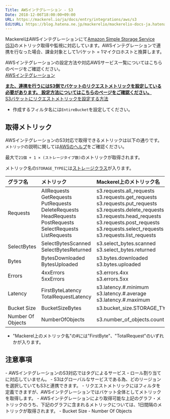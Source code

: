 ```yaml
---
Title: AWSインテグレーション - S3
Date: 2018-12-06T18:00:00+09:00
URL: https://mackerel.io/ja/docs/entry/integrations/aws/s3
EditURL: https://blog.hatena.ne.jp/mackerelio/mackerelio-docs-ja.hatenablog.mackerel.io/atom/entry/10257846132683811124
---
```


MackerelはAWSインテグレーションにて<a href="https://aws.amazon.com/jp/s3/" target="_blank">Amazon Simple Storage Service (S3)</a>のメトリック取得や監視に対応しています。AWSインテグレーションで連携を行なった場合、課金対象として1バケット = 1マイクロホストと換算します。

AWSインテグレーションの設定方法や対応AWSサービス一覧についてはこちらのページをご確認ください。<br>
<a href="https://mackerel.io/ja/docs/entry/integrations/aws">AWSインテグレーション</a>

<b><u>また、連携を行うにはS3側でバケットのリクエストメトリックを設定している必要があります。
設定方法についてはこちらのページをご確認ください。</u></b><br>
<a href="https://docs.aws.amazon.com/ja_jp/AmazonS3/latest/userguide/configure-request-metrics-bucket.html">S3バケットにリクエストメトリックを設定する方法</a>
- 作成するフィルタ名には`EntireBucket`を設定してください。

## 取得メトリック
AWSインテグレーションのS3対応で取得できるメトリックは以下の通りです。`メトリック`の説明に関しては<a href="https://docs.aws.amazon.com/ja_jp/AmazonS3/latest/dev/cloudwatch-monitoring.html" target="_blank">AWSのヘルプ</a>をご確認ください。

最大で`21個 + 1 × (ストレージタイプ数)`のメトリックが取得されます。

メトリック名の`STORAGE_TYPE`には<a href="https://docs.aws.amazon.com/ja_jp/AmazonS3/latest/dev/storage-class-intro.html" target="_blank">ストレージクラス</a>が入ります。

|グラフ名|メトリック|Mackerel上のメトリック名|単位|Statistics|
|:--|:--|:--|:--|:--|
|Requests|AllRequests<br>GetRequests<br>PutRequests<br>DeleteRequests<br>HeadRequests<br>PostRequests<br>SelectRequests<br>ListRequests|s3.requests.all_requests<br>s3.requests.get_requests<br>s3.requests.put_requests<br>s3.requests.delete_requests<br>s3.requests.head_requests<br>s3.requests.post_requests<br>s3.requests.select_requests<br>s3.requests.list_requests|integer|Sum|
|SelectBytes|SelectBytesScanned<br>SelectBytesReturned|s3.select_bytes.scanned<br>s3.select_bytes.returned|bytes|Sum|
|Bytes|BytesDownloaded<br>BytesUploaded|s3.bytes.downloaded<br>s3.bytes.uploaded|bytes|Sum|
|Errors|4xxErrors<br>5xxErrors|s3.errors.4xx<br>s3.errors.5xx|integer|Sum|
|Latency|FirstByteLatency<br>TotalRequestLatency|s3.latency.#.minimum<br>s3.latency.#.average<br>s3.latency.#.maximum|float|Minimum<br>Average<br>Maximum|
|Bucket Size|BucketSizeBytes|s3.bucket_size.STORAGE_TYPE|bytes|Average|
|Number Of Objects|NumberOfObjects|s3.number_of_objects.count|float|Average|

- "Mackerel上のメトリック名"の#には"FirstByte"、"TotalRequest"のいずれかが入ります。

<h2 id="notes">注意事項</h2>
- AWSインテグレーションのS3対応ではタグによるサービス・ロール割り当てに対応していません。
- S3はグローバルなサービスである為、どのリージョンを選択していてもS3と連携できます。
- リクエストメトリックにはフィルタを定義できますが、AWSインテグレーションではバケット全体としてメトリックを取得します。
- AWSインテグレーションにより取得可能な上記のグラフ・メトリックのうち、下記のグラフに含まれるメトリックについては、1日間隔のメトリックが取得されます。
    - Bucket Size
    - Number Of Objects
